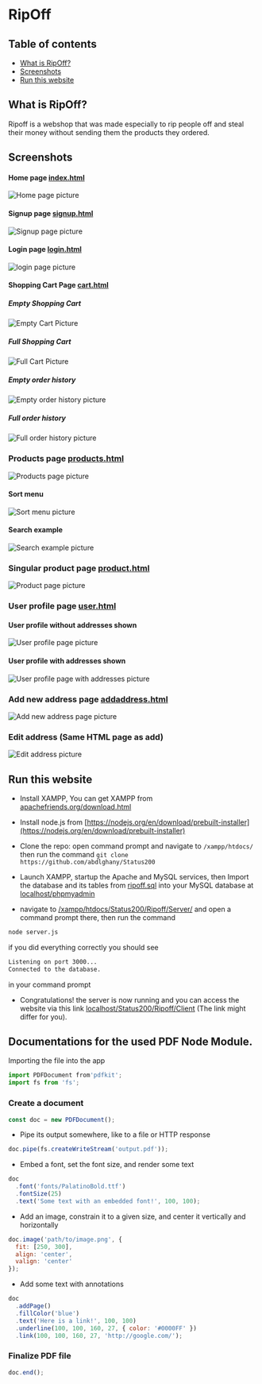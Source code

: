 # RipOff


## Table of contents

- [What is RipOff?](#what-is-ripoff)
- [Screenshots](#screenshots)
- [Run this website](#run-this-website)
## What is RipOff?

Ripoff is a webshop that was made especially to rip people off and steal their money without sending them the products they ordered.

## Screenshots

#### Home page [index.html](Client/index.html)

![Home page picture](Screenshots/index.png)

#### Signup page [signup.html](Client/signup.html)

![Signup page picture](Screenshots/signup.png)

#### Login page [login.html](Client/login.html)

![login page picture](Screenshots/login.png)

#### Shopping Cart Page [cart.html](Client/cart.html)

##### Empty Shopping Cart

![Empty Cart Picture](Screenshots/emptyCart.png)

##### Full Shopping Cart

![Full Cart Picture](Screenshots/fullCart.png)

##### Empty order history

![Empty order history picture](Screenshots/emptyHistory.png)

##### Full order history

![Full order history picture](Screenshots/fullHistory.png)

### Products page [products.html](Client/products.html)

![Products page picture](Screenshots/products.png)

#### Sort menu

![Sort menu picture](Screenshots/sort.png)

#### Search example

![Search example picture](Screenshots/search.png)

### Singular product page [product.html](Client/product.html)

![Product page picture](Screenshots/product.png)

### User profile page [user.html](Client/user.html)

#### User profile without addresses shown

![User profile page picture](Screenshots/user.png)

#### User profile with addresses shown 

![User profile page with addresses picture](Screenshots/addresses.png)

### Add new address page [addaddress.html](Client/addaddress.html)

![Add new address page picture](Screenshots/addaddress.png)

### Edit address (Same HTML page as add)

![Edit address picture](Screenshots/editaddress.png)



## Run this website

- Install XAMPP, You can get XAMPP from [apachefriends.org/download.html](https://www.apachefriends.org/download.html)

- Install node.js from [https://nodejs.org/en/download/prebuilt-installer](https://nodejs.org/en/download/prebuilt-installer)

- Clone the repo: open command prompt and navigate to
```/xampp/htdocs/```
then run the command
``` git clone https://github.com/abdlghany/Status200 ```
- Launch XAMPP, startup the Apache and MySQL services, then Import the database and its tables from [ripoff.sql](./Server/ripoff.sql) into your MySQL database at [localhost/phpmyadmin](localhost/phpmyadmin)

- navigate to [/xampp/htdocs/Status200/Ripoff/Server/](/xampp/htdocs/Status200/Ripoff/Server/) and open a command prompt there, then run the command
```bash
node server.js
```

if you did everything correctly you should see
```bash
Listening on port 3000...
Connected to the database.
```
in your command prompt

- Congratulations! the server is now running and you can access the website via this link 
[localhost/Status200/Ripoff/Client](http://localhost/Status200/Ripoff/Client) (The link might differ for you).


## Documentations for the used PDF Node Module.

Importing the file into the app
```js
import PDFDocument from'pdfkit';
import fs from 'fs';
```
### Create a document
```js
const doc = new PDFDocument();
```
- Pipe its output somewhere, like to a file or HTTP response
```js
doc.pipe(fs.createWriteStream('output.pdf'));
```
- Embed a font, set the font size, and render some text
```js
doc
  .font('fonts/PalatinoBold.ttf')
  .fontSize(25)
  .text('Some text with an embedded font!', 100, 100);
```
- Add an image, constrain it to a given size, and center it vertically and horizontally
```js
doc.image('path/to/image.png', {
  fit: [250, 300],
  align: 'center',
  valign: 'center'
});
```
- Add some text with annotations
```js
doc
  .addPage()
  .fillColor('blue')
  .text('Here is a link!', 100, 100)
  .underline(100, 100, 160, 27, { color: '#0000FF' })
  .link(100, 100, 160, 27, 'http://google.com/');
```
### Finalize PDF file
```js
doc.end();
```

<!-- 
  -- Reverse sort order in Products.html page
  -- red noti text
  -- Top sales in index
  -- 5 categories per row in home page
  -- add product price to product.html
 -->